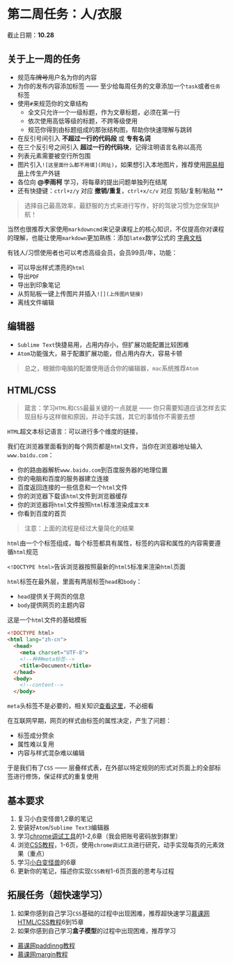 # 第二周任务：人/衣服

截止日期：__10.28__

## 关于上一周的任务

* 规范~~车牌号~~用户名为你的内容
* 为你的发布内容添加标签 —— 至少给每周任务的文章添加一个`task`或者`任务`标签
* 使用`#`来规范你的文章结构
  * 全文只允许一个一级标题，作为文章标题，必须在第一行
  * 依次使用高低等级的标题，不跨等级使用
  * 规范你得到由标题组成的那张结构图，帮助你快速理解与跳转
* 在反引号间引入 **不超过一行的代码段** 或 **专有名词**
* 在三个反引号之间引入 **超过一行的代码块**，记得注明语言名称以高亮
* 列表元素需要被空行所包围
* 图片引入`![这里面什么都不用填](网址)`，如果想引入本地图片，推荐使用[网易相册](http://photo.163.com)上传生产外链
* 各位向 **@李雨柯** 学习，将每章的提出问题单独列在结尾
* 还有快捷键：`ctrl+z/y` 对应 **撤销/重复**，`ctrl+x/c/v` 对应 剪贴/复制/粘贴
**
>选择自己最高效率，最舒服的方式来进行写作，好的驾驶习惯为您保驾护航！

当然也很推荐大家使用`markdowncmd`来记录课程上的核心知识，不仅提高你对课程的理解，也能让使用`markdown`更加熟练：添加`latex`数学公式的 [字典文档](https://www.zybuluo.com/codeep/note/163962)

有钱人/习惯使用者也可以考虑高级会员，会员99员/年，功能：

* 可以导出样式漂亮的`html`
* 导出`PDF`
* 导出到印象笔记
* 从剪贴板一键上传图片并插入`![](上传图片链接)`
* 离线文件编辑

## 编辑器

* `Sublime Text`快捷易用，占用内存小，但扩展功能配置比较困难
* `Atom`功能强大，易于配置扩展功能，但占用内存大，容易卡顿

>总之，根据你电脑的配置使用适合你的编辑器，`mac`系统推荐`Atom`

## HTML/CSS

>箴言：学习`HTML`和`CSS`最最关键的一点就是 —— 你只需要知道应该怎样去实现目标与这样做和原因，并动手实践，其它的事情你不需要去想

`HTML`超文本标记语言：可以进行多个维度的链接，

我们在浏览器里面看到的每个网页都是`html`文件，当你在浏览器地址输入`www.baidu.com`：

* 你的路由器解析`www.baidu.com`到百度服务器的地理位置
* 你的电脑和百度的服务器建立连接
* 百度返回连接的一些信息和一个`html`文件
* 你的浏览器下载该`html`文件到浏览器缓存
* 你的浏览器将`html`文件按照`html`标准渲染成`富文本`
* 你看到百度的首页

>注意：上面的流程是经过大量简化的结果

`html`由一个个标签组成，每个标签都具有属性，标签的内容和属性的内容需要遵循`html`规范

`<!DOCTYPE html>`告诉浏览器按照最新的`html5`标准来渲染`html`页面

`html`标签在最外层，里面有两层标签`head`和`body`：

* `head`提供关于网页的信息
* `body`提供网页的主题内容

这是一个`html`文件的基础模板

```html
<!DOCTYPE html>
<html lang="zh-cn">
  <head>
    <meta charset="UTF-8">
    <!--种种meta标签-->
    <title>Document</title>
  </head>
  <body>
    <!--content-->
  </body>
```
`meta`头标签不是必要的，相关知识[查看这里](http://www.css88.com/archives/6410)，不必细看

在互联网早期，网页的样式由标签的属性决定，产生了问题：

* 标签成分赘余
* 属性难以复用
* 内容与样式混杂难以编辑

于是我们有了`CSS` —— 层叠样式表，在外部以特定规则的形式对页面上的全部标签进行修饰，保证样式的重复使用

## 基本要求

1. 复习小白变怪兽1,2章的笔记
1. 安装好`Atom`/`Sublime Text3`编辑器
1. 学习[chrome调试工具](http://www.haoqicat.com/chrome-devtools)的1-2,6章（我会把账号密码放到群里）
1. 浏览[CSS教程](http://zh.learnlayout.com/no-layout.html)，1-6页，使用`chrome调试工具`进行研究，动手实现每页的元素效果（重点）
2. 学习[小白变怪兽](http://bianguaishou.com)的6章
3. 更新你的笔记，描述你实现`CSS教程`1-6页页面的思考与过程

## 拓展任务（超快速学习）

1. 如果你感到自己学习`CSS`基础的过程中出现困难，推荐超快速学习[慕课网HTML/CSS教程](http://www.imooc.com/learn/9)6到15章
1. 如果你感到自己学习**盒子模型**的过程中出现困难，推荐学习
  * [慕课网paddinng教程](http://www.imooc.com/learn/710)
  * [慕课网margin教程](http://www.imooc.com/learn/680)



